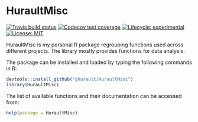 # HuraultMisc

<!-- badges: start -->
[![Travis build status](https://travis-ci.org/ghurault/HuraultMisc.svg?branch=master)](https://travis-ci.org/ghurault/HuraultMisc)
[![Codecov test coverage](https://codecov.io/gh/ghurault/HuraultMisc/branch/master/graph/badge.svg)](https://codecov.io/gh/ghurault/HuraultMisc?branch=master)
[![Lifecycle: experimental](https://img.shields.io/badge/lifecycle-experimental-orange.svg)](https://www.tidyverse.org/lifecycle/#experimental)
[![License: MIT](https://img.shields.io/badge/License-MIT-yellow.svg)](https://opensource.org/licenses/MIT)
<!-- badges: end -->

HuraultMisc is my personal R package regrouping functions used across different projects.
The library mostly provides functions for data analysis.

The package can be installed and loaded by typing the following commands in R:

``` r
devtools::install_github("ghurault/HuraultMisc")
library(HuraultMisc)
```

The list of available functions and their documentation can be accessed from:

``` r
help(package = HuraultMisc)
```

